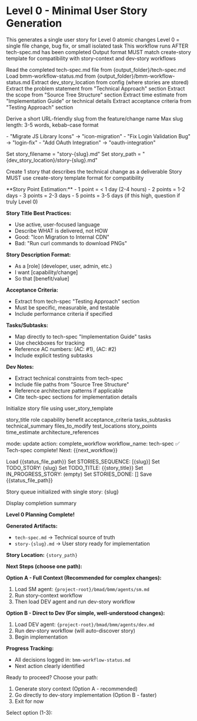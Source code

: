 # Level 0 - Minimal User Story Generation

<workflow>

<critical>This generates a single user story for Level 0 atomic
changes</critical> <critical>Level 0 = single file change, bug fix, or small
isolated task</critical> <critical>This workflow runs AFTER tech-spec.md has
been completed</critical> <critical>Output format MUST match create-story
template for compatibility with story-context and dev-story workflows</critical>

<step n="1" goal="Load tech spec and extract the change">

<action>Read the completed tech-spec.md file from
{output_folder}/tech-spec.md</action> <action>Load bmm-workflow-status.md from
{output_folder}/bmm-workflow-status.md</action> <action>Extract
dev_story_location from config (where stories are stored)</action>
<action>Extract the problem statement from "Technical Approach" section</action>
<action>Extract the scope from "Source Tree Structure" section</action>
<action>Extract time estimate from "Implementation Guide" or technical
details</action> <action>Extract acceptance criteria from "Testing Approach"
section</action>

</step>

<step n="2" goal="Generate story slug and filename">

<action>Derive a short URL-friendly slug from the feature/change name</action>
<action>Max slug length: 3-5 words, kebab-case format</action>

<example>
- "Migrate JS Library Icons" → "icon-migration"
- "Fix Login Validation Bug" → "login-fix"
- "Add OAuth Integration" → "oauth-integration"
</example>

<action>Set story_filename = "story-{slug}.md"</action> <action>Set story_path =
"{dev_story_location}/story-{slug}.md"</action>

</step>

<step n="3" goal="Create user story in standard format">

<action>Create 1 story that describes the technical change as a
deliverable</action> <action>Story MUST use create-story template format for
compatibility</action>

<guidelines>
**Story Point Estimation:**
- 1 point = < 1 day (2-4 hours)
- 2 points = 1-2 days
- 3 points = 2-3 days
- 5 points = 3-5 days (if this high, question if truly Level 0)

**Story Title Best Practices:**

- Use active, user-focused language
- Describe WHAT is delivered, not HOW
- Good: "Icon Migration to Internal CDN"
- Bad: "Run curl commands to download PNGs"

**Story Description Format:**

- As a [role] (developer, user, admin, etc.)
- I want [capability/change]
- So that [benefit/value]

**Acceptance Criteria:**

- Extract from tech-spec "Testing Approach" section
- Must be specific, measurable, and testable
- Include performance criteria if specified

**Tasks/Subtasks:**

- Map directly to tech-spec "Implementation Guide" tasks
- Use checkboxes for tracking
- Reference AC numbers: (AC: #1), (AC: #2)
- Include explicit testing subtasks

**Dev Notes:**

- Extract technical constraints from tech-spec
- Include file paths from "Source Tree Structure"
- Reference architecture patterns if applicable
- Cite tech-spec sections for implementation details </guidelines>

<action>Initialize story file using user_story_template</action>

<template-output file="{story_path}">story_title</template-output>
<template-output file="{story_path}">role</template-output>
<template-output file="{story_path}">capability</template-output>
<template-output file="{story_path}">benefit</template-output>
<template-output file="{story_path}">acceptance_criteria</template-output>
<template-output file="{story_path}">tasks_subtasks</template-output>
<template-output file="{story_path}">technical_summary</template-output>
<template-output file="{story_path}">files_to_modify</template-output>
<template-output file="{story_path}">test_locations</template-output>
<template-output file="{story_path}">story_points</template-output>
<template-output file="{story_path}">time_estimate</template-output>
<template-output file="{story_path}">architecture_references</template-output>

</step>

<step n="4" goal="Update status - Level 0 single story">

<invoke-workflow path="{project-root}/bmad/bmm/workflows/workflow-status">
  <param>mode: update</param>
  <param>action: complete_workflow</param>
  <param>workflow_name: tech-spec</param>
</invoke-workflow>

<check if="success == true">
  <output>✅ Tech-spec complete! Next: {{next_workflow}}</output>
</check>

<action>Load {{status_file_path}}</action> <action>Set STORIES_SEQUENCE:
[{slug}]</action> <action>Set TODO_STORY: {slug}</action> <action>Set
TODO_TITLE: {{story_title}}</action> <action>Set IN_PROGRESS_STORY:
(empty)</action> <action>Set STORIES_DONE: []</action> <action>Save
{{status_file_path}}</action>

<output>Story queue initialized with single story: {slug}</output>

</step>

<step n="5" goal="Provide user guidance for next steps">

<action>Display completion summary</action>

**Level 0 Planning Complete!**

**Generated Artifacts:**

- `tech-spec.md` → Technical source of truth
- `story-{slug}.md` → User story ready for implementation

**Story Location:** `{story_path}`

**Next Steps (choose one path):**

**Option A - Full Context (Recommended for complex changes):**

1. Load SM agent: `{project-root}/bmad/bmm/agents/sm.md`
2. Run story-context workflow
3. Then load DEV agent and run dev-story workflow

**Option B - Direct to Dev (For simple, well-understood changes):**

1. Load DEV agent: `{project-root}/bmad/bmm/agents/dev.md`
2. Run dev-story workflow (will auto-discover story)
3. Begin implementation

**Progress Tracking:**

- All decisions logged in: `bmm-workflow-status.md`
- Next action clearly identified

<ask>Ready to proceed? Choose your path:

1. Generate story context (Option A - recommended)
2. Go directly to dev-story implementation (Option B - faster)
3. Exit for now

Select option (1-3):</ask>

</step>

</workflow>
